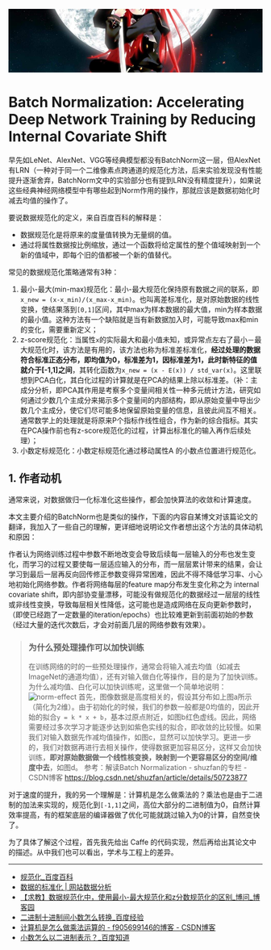 [![header](../../../assets/header29.jpg)](https://yuenshome.github.io)

# Batch Normalization: Accelerating Deep Network Training by Reducing Internal Covariate Shift

早先如LeNet、AlexNet、VGG等经典模型都没有BatchNorm这一层，但AlexNet有LRN（一种对于同一个二维像素点跨通道的规范化方法，后来实验发现没有性能提升逐渐舍弃，BatchNorm文中的实验部分也有提到LRN没有精度提升），如果说这些经典神经网络模型中有哪些起到Norm作用的操作，那就应该是数据初始化时减去均值的操作了。

要说数据规范化的定义，来自百度百科的解释是：
- 数据规范化是将原来的度量值转换为无量纲的值。
- 通过将属性数据按比例缩放，通过一个函数将给定属性的整个值域映射到一个新的值域中，即每个旧的值都被一个新的值替代。

常见的数据规范化策略通常有3种：

1. 最小-最大(min-max)规范化：最小-最大规范化保持原有数据之间的联系，即`x_new = (x-x_min)/(x_max-x_min)`。也叫离差标准化，是对原始数据的线性变换，使结果落到`[0,1]`区间，其中max为样本数据的最大值，min为样本数据的最小值。这种方法有一个缺陷就是当有新数据加入时，可能导致max和min的变化，需要重新定义；
2. z-score规范化：当属性`x`的实际最大和最小值未知，或异常点左右了最小－最大规范化时，该方法是有用的，该方法也称为标准差标准化，**经过处理的数据符合标准正态分布，即均值为0，标准差为1，因标准差为1，此时新特征的值就介于[-1,1]之间**，其转化函数为`x_new = (x - E(x)) / std_var(x)`。这里联想到PCA白化，其白化过程的计算就是在PCA的结果上除以标准差。（补：主成分分析，即PCA其作用是考察多个变量间相关性一种多元统计方法，研究如何通过少数几个主成分来揭示多个变量间的内部结构，即从原始变量中导出少数几个主成分，使它们尽可能多地保留原始变量的信息，且彼此间互不相关。通常数学上的处理就是将原来P个指标作线性组合，作为新的综合指标。其实在PCA操作前也有z-score规范化的过程，计算出标准化的输入再作后续处理）；
3. 小数定标规范化：小数定标规范化通过移动属性A 的小数点位置进行规范化。

## 1. 作者动机

通常来说，对数据做归一化标准化这些操作，都会加快算法的收敛和计算速度。

本文主要介绍的BatchNorm也是类似的操作，下面的内容自某博文对该篇论文的翻译，我加入了一些自己的理解，更详细地说明论文作者想出这个方法的具体动机和原因：

作者认为网络训练过程中参数不断地改变会导致后续每一层输入的分布也发生变化，而学习的过程又要使每一层适应输入的分布，而一层层累计带来的结果，会让学习到最后一层再反向回传修正参数变得异常困难，因此不得不降低学习率、小心地初始化网络参数。作者将网络每层的feature map分布发生变化称之为 internal covariate shift，即内部协变量漂移，可能没有做规范化的数据经过一层层的线性或非线性变换，导致每层相关性降低，这可能也是造成网络在反向更新参数时，（即使已经跑了一定数量的iteration/epochs）也比较难更新到前面初始的参数（经过大量的迭代次数后，才会对前面几层的网络参数有效果）。

> ### 为什么预处理操作可以加快训练
> 在训练网络的时的一些预处理操作，通常会将输入减去均值（如减去ImageNet的通道均值），还有对输入做白化等操作，目的是为了加快训练。为什么减均值、白化可以加快训练呢，这里做一个简单地说明：
> ![norm-effect](https://user-images.githubusercontent.com/7320657/48112446-707a5200-e291-11e8-9af1-34de6b105b3a.jpg)
> 首先，图像数据是高度相关的，假设其分布如上图a所示（简化为2维）。由于初始化的时候，我们的参数一般都是0均值的，因此开始的拟合`y = k * x + b`，基本过原点附近，如图b红色虚线。因此，网络需要经过多次学习才能逐步达到如紫色实线的拟合，即收敛的比较慢。如果我们对输入数据先作减均值操作，如图c，显然可以加快学习。更进一步的，我们对数据再进行去相关操作，使得数据更加容易区分，这样又会加快训练，**即对原始数据做一个线性核变换，映射到一个更容易区分的空间/维度中去**，如图d。 
参考：解读Batch Normalization - shuzfan的专栏 - CSDN博客
https://blog.csdn.net/shuzfan/article/details/50723877

对于速度的提升，我的另一个理解是：计算机是怎么做乘法的？乘法也是由于二进制的加法来实现的，规范化到`[-1,1]`之间，高位大部分的二进制值为0，自然计算效率提高，有的框架底层的编译器做了优化可能就跳过输入为0的计算，自然变快了。

为了具体了解这个过程，首先我先给出 Caffe 的代码实现，然后再给出其论文中的描述。从中我们也可以看出，学术与工程上的差异。

----

- [规范化_百度百科](https://baike.baidu.com/item/%E8%A7%84%E8%8C%83%E5%8C%96/3193374#2)
- [数据的标准化 | 网站数据分析](http://webdataanalysis.net/data-analysis-method/data-normalization/)
- [【求教】数据规范化中，使用最小-最大规范化和z分数规范化的区别_博问_博客园](https://q.cnblogs.com/q/57003/)
- [二进制十进制间小数怎么转换_百度经验](https://jingyan.baidu.com/article/425e69e6e93ca9be15fc1626.html)
- [计算机是怎么做乘法运算的 - f905699146的博客 - CSDN博客](https://blog.csdn.net/f905699146/article/details/77171372#commentBox)
- [小数怎么以二进制表示？_百度知道](https://zhidao.baidu.com/question/85815874.html)
